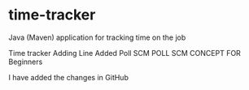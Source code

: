# time-tracker
Java (Maven) application for tracking time on the job

Time tracker
Adding Line
Added Poll SCM
POLL SCM CONCEPT FOR Beginners

I have added the changes in GitHub 
